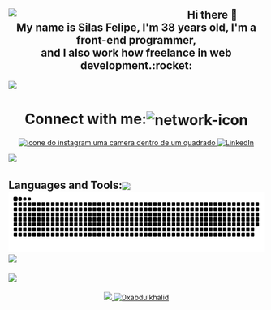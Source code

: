 <div><img align="left" width="300px" src="https://camo.githubusercontent.com/2309797487e5e969659a3b545c96151807b04120a9cc2985f632ec94ba00c9f3/68747470733a2f2f6d656469612e67697068792e636f6d2f6d656469612f53576f536b4e36447854737a71494b4571762f67697068792e676966"/>
<h2 align="center" font-size: 10px>  Hi there 👋
<br>My name is Silas Felipe, I'm 38 years old, I'm a front-end programmer,<br>and I also work how freelance in  web development.:rocket:</h2>
</div>
<img src="https://user-images.githubusercontent.com/73097560/115834477-dbab4500-a447-11eb-908a-139a6edaec5c.gif">
 
<h1 align="center">Connect with me:<img width="42px" align="center" src="https://www.fiosgenomics.com/wp-content/uploads/2017/03/Network-component-logo-transparent-background.png" alt="network-icon"/></h1>

<p align="center">
<a href="https://www.instagram.com/silasfelipe15" target="_blank">
<img alt="icone do instagram uma camera dentro de um quadrado" width="52px" src="https://clipart.info/images/ccovers/1559063340instagram-icon-png-logo.png" />
</a>
<a href="https://www.linkedin.com/in/silas-felipe-451954257?lipi=urn%3Ali%3Apage%3Ad_flagship3_profile_view_base_contact_details%3B80zkbAgzSzyttPPC8nQW8g%3D%3D/">
<img alt="LinkedIn" width="52px" src="https://pngimg.com/uploads/linkedIn/linkedIn_PNG8.png" />
</a>
</p>
<img src="https://user-images.githubusercontent.com/73097560/115834477-dbab4500-a447-11eb-908a-139a6edaec5c.gif">

<div align="center"><h2 align="left">Languages and Tools:<img align="center" src="https://media2.giphy.com/media/QssGEmpkyEOhBCb7e1/giphy.gif?cid=ecf05e47a0n3gi1bfqntqmob8g9aid1oyj2wr3ds3mg700bl&rid=giphy.gif" width ="25"/>
<img align="right" height="120" src="https://github.com/1999AZZAR/1999AZZAR/blob/main/resources/img/grid-snake.svg" alt="snake"/>
<br>
<img margin-left="35px" height="60" src="https://icon-library.com/images/html5-icon-png/html5-icon-png-1.jpg">
</div>
<img src="https://user-images.githubusercontent.com/73097560/115834477-dbab4500-a447-11eb-908a-139a6edaec5c.gif">


<div align="center">
<br>
<a href="https://github.com/mrsalis/">
  <img src="https://github-readme-stats.vercel.app/api?username=mrsalis&include_all_commits=true&count_private=true&show_icons=true&line_height=20&title_color=7A7ADB&icon_color=2234AE&text_color=D3D3D3&bg_color=0,000000,130F40" width="450"/>
  <img src="https://github-readme-stats.vercel.app/api/top-langs?username=mrsalis&show_icons=true&locale=en&layout=compact&line_height=20&title_color=7A7ADB&icon_color=2234AE&text_color=D3D3D3&bg_color=0,000000,130F40" width="375"  alt="0xabdulkhalid"/>

</a>
</div>







